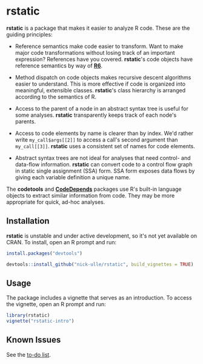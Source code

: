 # rstatic

__rstatic__ is a package that makes it easier to analyze R code. These are the
guiding principles:

*   Reference semantics make code easier to transform. Want to make major
    code transformations without losing track of an important expression?
    References have you covered. __rstatic__'s code objects have reference
    semantics by way of __[R6][]__.

*   Method dispatch on code objects makes recursive descent algorithms easier
    to understand. This is more effective if code is organized into meaningful,
    extensible classes. __rstatic__'s class hierarchy is arranged according to
    the semantics of R.

*   Access to the parent of a node in an abstract syntax tree is useful for
    some analyses. __rstatic__ transparently keeps track of each node's
    parents.

*   Access to code elements by name is clearer than by index. We'd rather write
    `my_call$args[[2]]` to access a call's second argument than `my_call[[3]]`.
    __rstatic__ uses a consistent set of names for code elements.

*   Abstract syntax trees are not ideal for analyses that need control- and
    data-flow information. __rstatic__ can convert code to a control flow graph
    in static single assignment (SSA) form. SSA form exposes data flows by
    giving each variable definition a unique name.

The __codetools__ and __[CodeDepends][]__ packages use R's built-in language
objects to extract similar information from code. They may be more appropriate
for quick, ad-hoc analyses.

[R6]: https://github.com/r-lib/R6
[CodeDepends]: https://github.com/duncantl/CodeDepends

## Installation

__rstatic__ is unstable and under active development, so it's not yet available
on CRAN. To install, open an R prompt and run:

```r
install.packages("devtools")

devtools::install_github("nick-ulle/rstatic", build_vignettes = TRUE)
```


## Usage

The package includes a vignette that serves as an introduction. To access the
vignette, open an R prompt and run:

```r
library(rstatic)
vignette("rstatic-intro")
```


## Known Issues

See the [to-do list](TODO.md).

<!--
## Discussion

GNU R has built-in support for treating code as data, referred to variously as
_programming on the language_, _metaprogramming_, or _reflection_. The
`quote()` function (among others) returns the unevaluated parse tree for an R
expression.

A _parse tree_ represents programs as a tree of operations and objects.
Function calls, primitive operations, and keywords are operations. Arguments to
an operation appear as its children in the tree. Variables and literal values
are objects. Objects only appear as leaves in the tree, since they cannot have
arguments.

Parse trees can be manipulated using standard R syntax. Nonetheless, parse
trees and R's specific implementation of them can be inconvenient for static
analysis:

1.  Syntax is represented, but only semantics are relevant. For example, every
    for-loop is semantically equivalent to a specific while-loop, but because
    they are syntactically distinct, parse trees give them different
    representations. This complicates analysis.

2.  Some operations with similar syntax but different semantics are implemented
    with the same class. For example, `repeat` and `return()` are both
    represented by `call` nodes. This makes method dispatch less effective as a
    tree traversal strategy.

3.  It's impossible to create a reference to a node because the implementation
    respects R's default copy-on-write behavior. Consequently, each node stores
    all of its descendants but is unaware of its ancestors. This also makes it
    difficult to track a specific node across a sequence of transformations of
    the tree.

On the other hand, a _control flow graph_ represents programs as a graph. Edges
are branches in the program, while nodes (or _basic blocks_) contain code that
executes without branching.
-->
